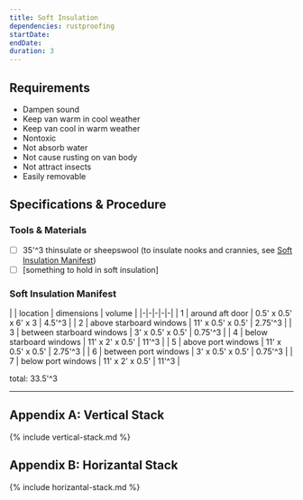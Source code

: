 ```yaml
---
title: Soft Insulation
dependencies: rustproofing
startDate:
endDate:
duration: 3
---
```


## Requirements

 - Dampen sound
 - Keep van warm in cool weather
 - Keep van cool in warm weather
 - Nontoxic
 - Not absorb water
 - Not cause rusting on van body
 - Not attract insects
- Easily removable

## Specifications & Procedure

### Tools & Materials

 - [ ] 35'^3 thinsulate or sheepswool (to insulate nooks and crannies, see [Soft Insulation Manifest](#soft-insulation-manifest))
 - [ ] [something to hold in soft insulation]

### Soft Insulation Manifest

| | location | dimensions | volume |
|-|-|-|-|-|
| 1 | around aft door | 0.5' x 0.5' x 6' x 3 | 4.5'^3 |
| 2 | above starboard windows | 11' x 0.5' x 0.5' | 2.75'^3 |
| 3 | between starboard windows | 3' x 0.5' x 0.5' | 0.75'^3 |
| 4 | below starboard windows | 11' x 2' x 0.5' | 11'^3 |
| 5 | above port windows | 11' x 0.5' x 0.5' | 2.75'^3 |
| 6 | between port windows | 3' x 0.5' x 0.5' | 0.75'^3 |
| 7 | below port windows | 11' x 2' x 0.5' | 11'^3 |

total: 33.5'^3

---

## Appendix A: Vertical Stack

{% include vertical-stack.md %}

## Appendix B: Horizantal Stack

{% include horizantal-stack.md %}
